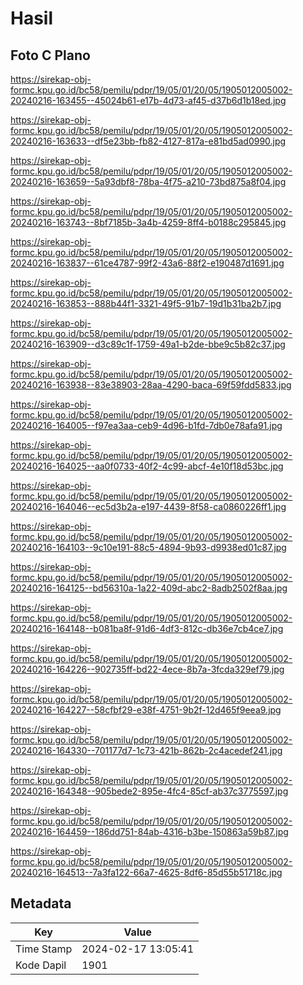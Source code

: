 # Hasil

## Foto C Plano

https://sirekap-obj-formc.kpu.go.id/bc58/pemilu/pdpr/19/05/01/20/05/1905012005002-20240216-163455--45024b61-e17b-4d73-af45-d37b6d1b18ed.jpg

https://sirekap-obj-formc.kpu.go.id/bc58/pemilu/pdpr/19/05/01/20/05/1905012005002-20240216-163633--df5e23bb-fb82-4127-817a-e81bd5ad0990.jpg

https://sirekap-obj-formc.kpu.go.id/bc58/pemilu/pdpr/19/05/01/20/05/1905012005002-20240216-163659--5a93dbf8-78ba-4f75-a210-73bd875a8f04.jpg

https://sirekap-obj-formc.kpu.go.id/bc58/pemilu/pdpr/19/05/01/20/05/1905012005002-20240216-163743--8bf7185b-3a4b-4259-8ff4-b0188c295845.jpg

https://sirekap-obj-formc.kpu.go.id/bc58/pemilu/pdpr/19/05/01/20/05/1905012005002-20240216-163837--61ce4787-99f2-43a6-88f2-e190487d1691.jpg

https://sirekap-obj-formc.kpu.go.id/bc58/pemilu/pdpr/19/05/01/20/05/1905012005002-20240216-163853--888b44f1-3321-49f5-91b7-19d1b31ba2b7.jpg

https://sirekap-obj-formc.kpu.go.id/bc58/pemilu/pdpr/19/05/01/20/05/1905012005002-20240216-163909--d3c89c1f-1759-49a1-b2de-bbe9c5b82c37.jpg

https://sirekap-obj-formc.kpu.go.id/bc58/pemilu/pdpr/19/05/01/20/05/1905012005002-20240216-163938--83e38903-28aa-4290-baca-69f59fdd5833.jpg

https://sirekap-obj-formc.kpu.go.id/bc58/pemilu/pdpr/19/05/01/20/05/1905012005002-20240216-164005--f97ea3aa-ceb9-4d96-b1fd-7db0e78afa91.jpg

https://sirekap-obj-formc.kpu.go.id/bc58/pemilu/pdpr/19/05/01/20/05/1905012005002-20240216-164025--aa0f0733-40f2-4c99-abcf-4e10f18d53bc.jpg

https://sirekap-obj-formc.kpu.go.id/bc58/pemilu/pdpr/19/05/01/20/05/1905012005002-20240216-164046--ec5d3b2a-e197-4439-8f58-ca0860226ff1.jpg

https://sirekap-obj-formc.kpu.go.id/bc58/pemilu/pdpr/19/05/01/20/05/1905012005002-20240216-164103--9c10e191-88c5-4894-9b93-d9938ed01c87.jpg

https://sirekap-obj-formc.kpu.go.id/bc58/pemilu/pdpr/19/05/01/20/05/1905012005002-20240216-164125--bd56310a-1a22-409d-abc2-8adb2502f8aa.jpg

https://sirekap-obj-formc.kpu.go.id/bc58/pemilu/pdpr/19/05/01/20/05/1905012005002-20240216-164148--b081ba8f-91d6-4df3-812c-db36e7cb4ce7.jpg

https://sirekap-obj-formc.kpu.go.id/bc58/pemilu/pdpr/19/05/01/20/05/1905012005002-20240216-164226--902735ff-bd22-4ece-8b7a-3fcda329ef79.jpg

https://sirekap-obj-formc.kpu.go.id/bc58/pemilu/pdpr/19/05/01/20/05/1905012005002-20240216-164227--58cfbf29-e38f-4751-9b2f-12d465f9eea9.jpg

https://sirekap-obj-formc.kpu.go.id/bc58/pemilu/pdpr/19/05/01/20/05/1905012005002-20240216-164330--701177d7-1c73-421b-862b-2c4acedef241.jpg

https://sirekap-obj-formc.kpu.go.id/bc58/pemilu/pdpr/19/05/01/20/05/1905012005002-20240216-164348--905bede2-895e-4fc4-85cf-ab37c3775597.jpg

https://sirekap-obj-formc.kpu.go.id/bc58/pemilu/pdpr/19/05/01/20/05/1905012005002-20240216-164459--186dd751-84ab-4316-b3be-150863a59b87.jpg

https://sirekap-obj-formc.kpu.go.id/bc58/pemilu/pdpr/19/05/01/20/05/1905012005002-20240216-164513--7a3fa122-66a7-4625-8df6-85d55b51718c.jpg


## Metadata

| Key        | Value               |
| ---------- | ------------------- |
| Time Stamp | 2024-02-17 13:05:41 |
| Kode Dapil | 1901                |



